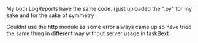 My both LogReports have the same code. i just uploaded the ".py" for my sake and for the sake of symmetry

Couldnt use the http module as some error always came up so have tried the same thing in different way without server usage in taskBext
